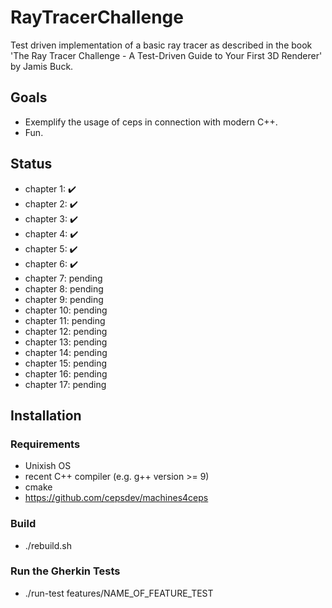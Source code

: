 # RayTracerChallenge

Test driven implementation of a basic ray tracer as described in the book 'The Ray Tracer Challenge - A Test-Driven Guide to Your First 3D Renderer' by Jamis Buck.

## Goals
- Exemplify the usage of ceps in connection with modern C++. 
- Fun.
## Status
- chapter 1: :heavy_check_mark:
- chapter 2: :heavy_check_mark:
- chapter 3: :heavy_check_mark:
- chapter 4: :heavy_check_mark:
- chapter 5: :heavy_check_mark:
- chapter 6: :heavy_check_mark:
- chapter 7: pending
- chapter 8: pending
- chapter 9: pending
- chapter 10: pending
- chapter 11: pending
- chapter 12: pending
- chapter 13: pending
- chapter 14: pending
- chapter 15: pending
- chapter 16: pending
- chapter 17: pending
## Installation
### Requirements
- Unixish OS
- recent C++ compiler (e.g. g++ version >= 9)
- cmake
- https://github.com/cepsdev/machines4ceps
### Build
- ./rebuild.sh 
### Run the Gherkin Tests
- ./run-test features/NAME_OF_FEATURE_TEST

